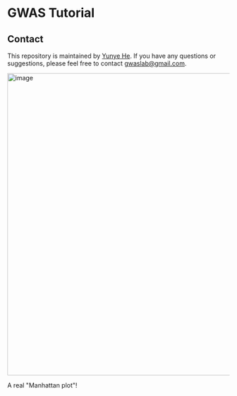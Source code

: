 # GWAS Tutorial

## Contact
This repository is maintained by [Yunye He](https://github.com/Cloufield). If you have any questions or suggestions, please feel free to contact [gwaslab@gmail.com](gwaslab@gmail.com).

<img width="686" alt="image" src="https://user-images.githubusercontent.com/40289485/209780549-54a24fdd-485b-4875-8f40-d6812eb644fe.png">

A real "Manhattan plot"!